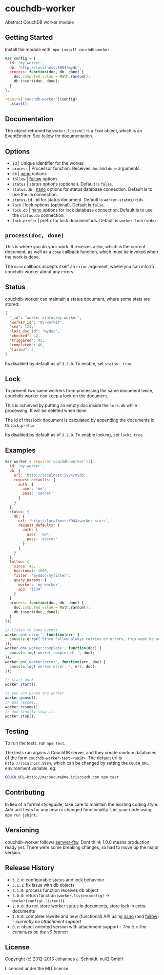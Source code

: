 # couchdb-worker

Abstract CouchDB worker module

## Getting Started
Install the module with: `npm install couchdb-worker`

```js
var config = {
  id: 'my-worker',
  db: 'http://localhost:5984/mydb',
  process: function(doc, db, done) {
    doc.computed_value = Math.random();
    db.insert(doc, done);
  }
};

require('couchdb-worker')(config)
  .start();
```

## Documentation
The object returned by `worker.listen()` is a `Feed` object, which is an EventEmitter.
See [follow](https://github.com/iriscouch/follow) for documentation. 

## Options
* `id` | Unique identifier for the worker.
* `process` | Processor function. Receives `doc` and `done` arguments.
* `db` | [nano](https://github.com/dscape/nano) options
* `follow` | [follow](https://github.com/iriscouch/follow) options
* `status` | status options (optional). Default is `false`.
* `status.db` | [nano](https://github.com/dscape/nano) options for status database connection. Default is to use the `db` connection.
* `status.id` | id for status document. Default is `worker-status/<id>`.
* `lock` | lock options (optional). Default is `false`.
* `lock.db` | [nano](https://github.com/dscape/nano) options for lock database connection. Default is to use the `status.db` connection.
* `lock.prefix` | prefix for lock document ids. Default is `worker-lock/<id>/`.

## `process(doc, done)`
This is where you do your work. It receives a `doc`, which is the current document,
as well as a `done` callback function, which must be invoked when the work is done.

The `done` callback accepts itself an `error` argument,
where you can inform couchdb-worker about any errors.

## Status
couchdb-worker can maintain a status document, where some stats are stored:

```json
{
  "_id": "worker-status/my-worker",
  "worker_id": "my-worker",
  "seq": 123,
  "last_doc_id": "mydoc",
  "checked": 42,
  "triggered": 42,
  "completed": 40,
  "failed": 2
}
```

Its disabled by default as of `3.2.0`. To enable, set `status: true`.

## Lock
To prevent two same workers from processing the same document twice,
couchdb-worker can keep a lock on the document.

This is achieved by putting an empty doc inside the `lock.db` while processing.
It will be deleted when done.

The id of that lock document is calculated by appending the documents id to `lock.prefix`.

Its disabled by default as of `3.2.0`. To enable locking, set `lock: true`.

## Examples
```js
var worker = require('couchdb-worker')({
  id: 'my-worker',
  db: {
    url: 'http://localhost:5984/mydb',
    request_defaults: {
      auth: {
        user: 'me',
        pass: 'secret'
      }
    }
  },
  status: {
    db: {
      url: 'http://localhost:5984/worker-stats',
      request_defaults: {
        auth: {
          user: 'me',
          pass: 'secret'
        }
      }
    }
  },
  follow: {
    since: 42,
    heartbeat: 1000,
    filter: 'myddoc/myfilter',
    query_params: {
      worker: 'my-worker',
      app: '1234'
    }
  }
  process: function(doc, db, done) {
    doc.computed_value = Math.random();
    db.insert(doc, done);
  }
});

// listen to some events
worker.on('error', function(err) {
  console.error('Since Follow always retries on errors, this must be serious');
});
worker.on('worker:complete', function(doc) {
  console.log('worker completed: ', doc);
});
worker.on('worker:error', function(err, doc) {
  console.log('worker error: ', err, doc);
});

// start work
worker.start();

// you can pause the worker
worker.pause();
// and resume...
worker.resume();
// and finally stop it.
worker.stop();
```

## Testing
To run the tests, run `npm test`.

The tests run agains a CouchDB server, and they create random databases of the form `couchdb-worker-test-<uuid>`.
The default url is `http://localhost:5984`,
which can be changed by setting the `COUCH_URL` environment variable, eg:

```bash
COUCH_URL=http://me:secure@me.iriscouch.com npm test
```

## Contributing
In lieu of a formal styleguide, take care to maintain the existing coding style.
Add unit tests for any new or changed functionality.
Lint your code using `npm run jshint`.

## Versioning
couchdb-worker follows [semver-ftw](http://semver-ftw.org/).
Dont think 1.0.0 means production ready yet.
There were some breaking changes, so had to move up the major version.

## Release History
* `3.2.0`: configurable status and lock behaviour
* `3.1.1`: fix issue with db objects
* `3.1.0`: process function receives db object
* `3.0.0`: return function (`worker.listen(config)` -> `worker(config).listen()`)
* `2.0.0`: do not store worker status in documents, store lock in extra documents
* `1.0.0`: complete rewrite and new (functional) API using [nano](https://github.com/dscape/nano)
(and [follow](https://github.com/iriscouch/follow)) - _currently no attachment support_
* `0.x`: object oriented version with attachment support - _The `0.x` line continues on the v0 branch_

## License
Copyright (c) 2012-2013 Johannes J. Schmidt, null2 GmbH

Licensed under the MIT license.
